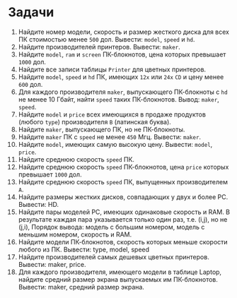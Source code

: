 # Задачи

1. Найдите номер модели, скорость и размер жесткого диска для всех ПК стоимостью менее `500` дол. Вывести: `model`, `speed` и `hd`.
2. Найдите производителей принтеров. Вывести: `maker`.
3. Найдите `model`, `ram` и `screen` ПК-блокнотов, цена которых превышает `1000` дол.
4. Найдите все записи таблицы `Printer` для цветных принтеров.
5. Найдите `model`, `speed` и `hd` ПК, имеющих `12x` или `24x` `CD` и цену менее `600` дол.
6. Для каждого производителя `maker`, выпускающего ПК-блокноты c `hd` не менее 10 Гбайт, найти `speed` таких ПК-блокнотов. Вывод: `maker`, `speed`.
7. Найдите `model` и `price` всех имеющихся в продаже продуктов (любого `type`) производителя `B` (латинская буква).
8. Найдите `maker`, выпускающего ПК, но не ПК-блокноты.
9. Найдите `maker` ПК с `speed` не менее `450` Мгц. Вывести: `maker`.
10. Найдите `model`, имеющих самую высокую цену. Вывести: `model`, `price`.
11. Найдите среднюю скорость `speed` ПК.
12. Найдите среднюю скорость `speed` ПК-блокнотов, цена `price` которых превышает `1000` дол.
13. Найдите среднюю скорость `speed` ПК, выпущенных производителем `A`.
15. Найдите размеры жестких дисков, совпадающих у двух и более PC. Вывести: HD.
16. Найдите пары моделей PC, имеющих одинаковые скорость и RAM. В результате каждая пара указывается только один раз, т.е. (i,j), но не (j,i), Порядок вывода: модель с большим номером, модель с меньшим номером, скорость и RAM.
17. Найдите модели ПК-блокнотов, скорость которых меньше скорости любого из ПК.
Вывести: type, model, speed
18. Найдите производителей самых дешевых цветных принтеров. Вывести: maker, price.
19. Для каждого производителя, имеющего модели в таблице Laptop, найдите средний размер экрана выпускаемых им ПК-блокнотов. Вывести: maker, средний размер экрана.